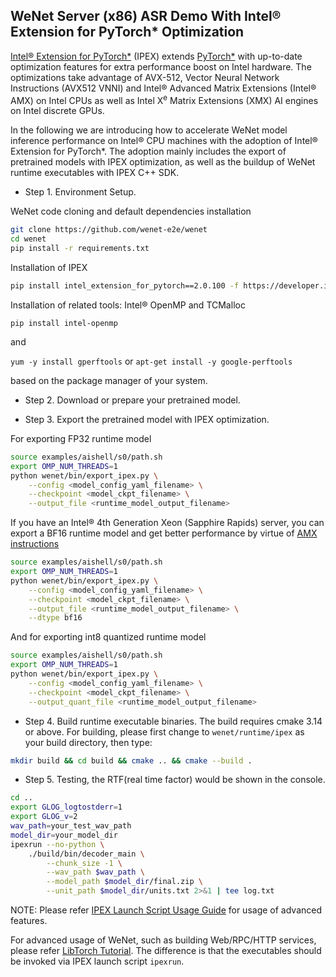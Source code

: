 ## WeNet Server (x86) ASR Demo With Intel® Extension for PyTorch\* Optimization

[Intel® Extension for PyTorch\*](https://github.com/intel/intel-extension-for-pytorch) (IPEX) extends [PyTorch\*](https://pytorch.org/) with up-to-date  optimization features for extra performance boost on Intel hardware. The optimizations take advantage of AVX-512, Vector Neural Network Instructions (AVX512 VNNI) and Intel® Advanced Matrix Extensions (Intel® AMX) on Intel CPUs as well as Intel X<sup>e</sup> Matrix Extensions (XMX) AI engines on Intel discrete GPUs.

In the following we are introducing how to accelerate WeNet model inference performance on Intel® CPU machines with the adoption of Intel® Extension for PyTorch\*. The adoption mainly includes the export of pretrained models with IPEX optimization, as well as the buildup of WeNet runtime executables with IPEX C++ SDK.



* Step 1. Environment Setup.

WeNet code cloning and default dependencies installation
``` sh
git clone https://github.com/wenet-e2e/wenet
cd wenet
pip install -r requirements.txt
```
Installation of IPEX
``` sh
pip install intel_extension_for_pytorch==2.0.100 -f https://developer.intel.com/ipex-whl-stable-cpu
```

Installation of related tools: Intel® OpenMP and TCMalloc

`pip install intel-openmp`

and

`yum -y install gperftools` or `apt-get install -y google-perftools`

based on the package manager of your system.

* Step 2. Download or prepare your pretrained model.

* Step 3. Export the pretrained model with IPEX optimization.

For exporting FP32 runtime model
``` sh
source examples/aishell/s0/path.sh
export OMP_NUM_THREADS=1
python wenet/bin/export_ipex.py \
    --config <model_config_yaml_filename> \
    --checkpoint <model_ckpt_filename> \
    --output_file <runtime_model_output_filename>
```
If you have an Intel® 4th Generation Xeon (Sapphire Rapids) server, you can export a BF16 runtime model and get better performance by virtue of [AMX instructions](https://en.wikipedia.org/wiki/Advanced_Matrix_Extensions)
``` sh
source examples/aishell/s0/path.sh
export OMP_NUM_THREADS=1
python wenet/bin/export_ipex.py \
    --config <model_config_yaml_filename> \
    --checkpoint <model_ckpt_filename> \
    --output_file <runtime_model_output_filename> \
    --dtype bf16
```
And for exporting int8 quantized runtime model
``` sh
source examples/aishell/s0/path.sh
export OMP_NUM_THREADS=1
python wenet/bin/export_ipex.py \
    --config <model_config_yaml_filename> \
    --checkpoint <model_ckpt_filename> \
    --output_quant_file <runtime_model_output_filename>
```

* Step 4. Build runtime executable binaries. The build requires cmake 3.14 or above. For building, please first change to `wenet/runtime/ipex` as your build directory, then type:

``` sh
mkdir build && cd build && cmake .. && cmake --build .
```

* Step 5. Testing, the RTF(real time factor) would be shown in the console.

``` sh
cd ..
export GLOG_logtostderr=1
export GLOG_v=2
wav_path=your_test_wav_path
model_dir=your_model_dir
ipexrun --no-python \
    ./build/bin/decoder_main \
        --chunk_size -1 \
        --wav_path $wav_path \
        --model_path $model_dir/final.zip \
        --unit_path $model_dir/units.txt 2>&1 | tee log.txt
```
NOTE: Please refer [IPEX Launch Script Usage Guide](https://intel.github.io/intel-extension-for-pytorch/cpu/2.0.100+cpu/tutorials/performance_tuning/launch_script.html) for usage of advanced features.

For advanced usage of WeNet, such as building Web/RPC/HTTP services, please refer [LibTorch Tutorial](../libtorch#advanced-usage). The difference is that the executables should be invoked via IPEX launch script `ipexrun`.
